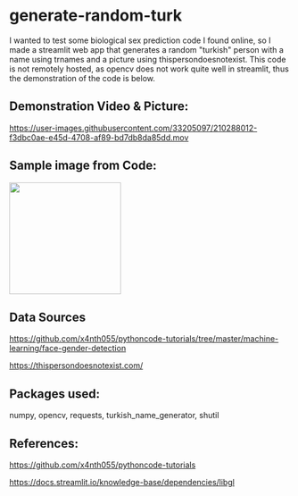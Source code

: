 # generate-random-turk
I wanted to test some biological sex prediction code I found online, so I made a streamlit web app that generates a random "turkish" person with a name using trnames and a picture using thispersondoesnotexist. This code is not remotely hosted, as opencv does not work quite well in streamlit, thus the demonstration of the code is below.

## Demonstration Video & Picture:  

https://user-images.githubusercontent.com/33205097/210288012-f3dbc0ae-e45d-4708-af89-bd7db8da85dd.mov

## Sample image from Code: 
<img src="https://raw.githubusercontent.com/johngunerli/generate-random-turk/master/img.png" width="200" height="200" />

## Data Sources
https://github.com/x4nth055/pythoncode-tutorials/tree/master/machine-learning/face-gender-detection

https://thispersondoesnotexist.com/

## Packages used:
numpy, opencv, requests, turkish_name_generator, shutil


## References:

https://github.com/x4nth055/pythoncode-tutorials

<!-- Reference for the opencv problem.  -->
https://docs.streamlit.io/knowledge-base/dependencies/libgl 

